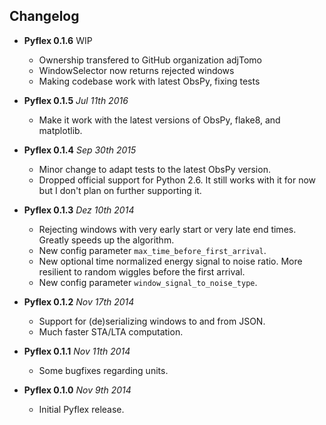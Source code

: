 Changelog
---------
* **Pyflex 0.1.6** WIP
    * Ownership transfered to GitHub organization adjTomo
    * WindowSelector now returns rejected windows
    * Making codebase work with latest ObsPy, fixing tests

* **Pyflex 0.1.5** *Jul 11th 2016*
    * Make it work with the latest versions of ObsPy, flake8, and matplotlib.

* **Pyflex 0.1.4** *Sep 30th 2015*
    * Minor change to adapt tests to the latest ObsPy version.
    * Dropped official support for Python 2.6. It still works with it for now but I don't plan on further supporting it.

* **Pyflex 0.1.3** *Dez 10th 2014*
    * Rejecting windows with very early start or very late end times. Greatly speeds up the algorithm.
    * New config parameter ``max_time_before_first_arrival``.
    * New optional time normalized energy signal to noise ratio. More resilient to random wiggles before the first arrival.
    * New config parameter ``window_signal_to_noise_type``.

* **Pyflex 0.1.2** *Nov 17th 2014*
    * Support for (de)serializing windows to and from JSON.
    * Much faster STA/LTA computation.

* **Pyflex 0.1.1** *Nov 11th 2014*
    * Some bugfixes regarding units.

* **Pyflex 0.1.0** *Nov 9th 2014*
    * Initial Pyflex release.
